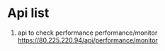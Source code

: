 # Api list 
1. api to check performance performance/monitor 
   https://80.225.220.94/api/performance/monitor